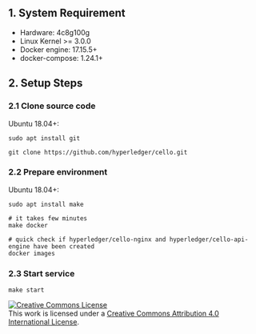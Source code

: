 ## 1. System Requirement

* Hardware: 4c8g100g
* Linux Kernel >= 3.0.0
* Docker engine: 17.15.5+
* docker-compose: 1.24.1+

## 2. Setup Steps

### 2.1 Clone source code

Ubuntu 18.04+:
```
sudo apt install git
```
```
git clone https://github.com/hyperledger/cello.git
```
### 2.2 Prepare environment

Ubuntu 18.04+:
```
sudo apt install make
```

```
# it takes few minutes
make docker
```

```
# quick check if hyperledger/cello-nginx and hyperledger/cello-api-engine have been created
docker images
```

### 2.3 Start service

```
make start
```

<a rel="license" href="http://creativecommons.org/licenses/by/4.0/"><img alt="Creative Commons License" style="border-width:0" src="https://i.creativecommons.org/l/by/4.0/88x31.png" /></a><br />This work is licensed under a <a rel="license" href="http://creativecommons.org/licenses/by/4.0/">Creative Commons Attribution 4.0 International License</a>.
